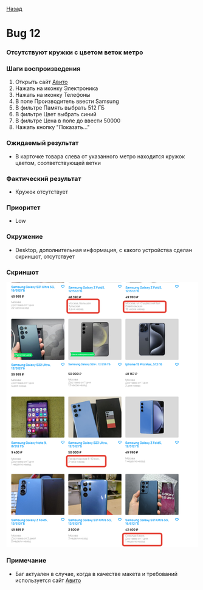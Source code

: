 [Назад](../BUGS.md)

# Bug 12

### Отсутствуют кружки с цветом веток метро  

### Шаги воспроизведения

1. Открыть сайт [Авито](https://www.avito.ru) 
2. Нажать на иконку Электроника  
3. Нажать на иконку Телефоны  
4. В поле Производитель ввести Samsung  
5. В фильтре Память выбрать 512 ГБ  
6. В фильтре Цвет выбрать синий  
7. В фильтре Цена в поле до ввести 50000  
8. Нажать кнопку "Показать..."  
 
### Ожидаемый результат
* В карточке товара слева от указанного метро находится кружок цветом, соответствующей ветки

### Фактический результат
* Кружок отсутствует

### Приоритет
* Low  

### Окружение
*   Desktop, дополнительная информация, с какого устройства сделан скриншот, отсутствует    
### Скриншот
![bug-10](images/bug-10.png)     
### Примечание
*  Баг актуален в случае, когда в качестве макета и требований используется сайт [Авито](https://www.avito.ru) 